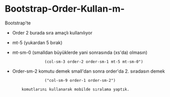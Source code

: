 # Bootstrap-Order-Kullan-m-
Bootstrap'te

+ Order 2 burada sıra amaçlı kullanılıyor 

+ mt-5 (yukardan 5 bırak)

+ mt-sm-0 (smalldan büyüklerde yani sonrasında (xs'da) olmasın) 



					(col-sm-3 order-2 order-sm-1 mt-5 mt-sm-0")



+ Order-sm-2 komutu demek small'dan sonra order'da 2. sıradasın demek



					("col-sm-9 order-1 order-sm-2")
          
          komutlarını kullanarak mobilde sıralama yaptık.
